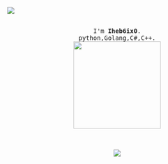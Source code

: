 ![](https://komarev.com/ghpvc/?username=w6t&color=grey) 
<p align="center">  
  <br>
  <samp>
    I'm <b><a rel="nofollow noopener noreferrer" target="_blank">Iheb6ix0</a></b>.
    <br>python,Golang,C#,C++</a></b>.<br>

</samp>
  <img src="https://images-ext-2.discordapp.net/external/cZZSAt54whQUlPqRscWdfsAg3F6K5IfSalvdYhoTlsI/https/storage.googleapis.com/replit/images/1633825992805_9aa2168467b24f109e4f4c119ed6cfb3.gif?width=307&height=473" width="200"/>
</p>

<p align="center">
  <br><br>
  <img src="https://github-readme-stats.vercel.app/api/top-langs/?username=w6t&layout=compact&theme=dark"<p align="center">
</p>
